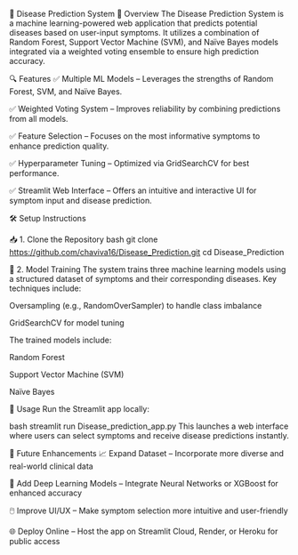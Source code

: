 🏥 Disease Prediction System
🌟 Overview
The Disease Prediction System is a machine learning-powered web application that predicts potential diseases based on user-input symptoms. It utilizes a combination of Random Forest, Support Vector Machine (SVM), and Naïve Bayes models integrated via a weighted voting ensemble to ensure high prediction accuracy.

🔍 Features
✅ Multiple ML Models – Leverages the strengths of Random Forest, SVM, and Naïve Bayes.

✅ Weighted Voting System – Improves reliability by combining predictions from all models.

✅ Feature Selection – Focuses on the most informative symptoms to enhance prediction quality.

✅ Hyperparameter Tuning – Optimized via GridSearchCV for best performance.

✅ Streamlit Web Interface – Offers an intuitive and interactive UI for symptom input and disease prediction.

🛠 Setup Instructions

📥 1. Clone the Repository
bash
git clone https://github.com/chaviva16/Disease_Prediction.git
cd Disease_Prediction

🧠 2. Model Training
The system trains three machine learning models using a structured dataset of symptoms and their corresponding diseases.
Key techniques include:

Oversampling (e.g., RandomOverSampler) to handle class imbalance

GridSearchCV for model tuning

The trained models include:

Random Forest

Support Vector Machine (SVM)

Naïve Bayes


🚀 Usage
Run the Streamlit app locally:

bash
streamlit run Disease_prediction_app.py
This launches a web interface where users can select symptoms and receive disease predictions instantly.

🎯 Future Enhancements
📈 Expand Dataset – Incorporate more diverse and real-world clinical data

🧠 Add Deep Learning Models – Integrate Neural Networks or XGBoost for enhanced accuracy

🖱️ Improve UI/UX – Make symptom selection more intuitive and user-friendly

🌐 Deploy Online – Host the app on Streamlit Cloud, Render, or Heroku for public access

